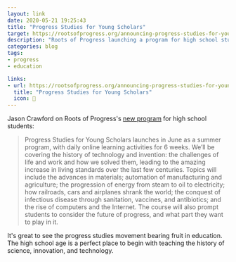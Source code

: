 ```yaml
---
layout: link
date: 2020-05-21 19:25:43
title: "Progress Studies for Young Scholars"
target: https://rootsofprogress.org/announcing-progress-studies-for-young-scholars
description: "Roots of Progress launching a program for high school students."
categories: blog
tags:
- progress
- education

links:
- url: https://rootsofprogress.org/announcing-progress-studies-for-young-scholars
  title: "Progress Studies for Young Scholars"
  icon: 🌾
---
```


Jason Crawford on Roots of Progress's [new program](https://progressstudies.school/ "Progress Studies School") for high school students:

> Progress Studies for Young Scholars launches in June as a summer program, with daily online learning activities for 6 weeks. We’ll be covering the history of technology and invention: the challenges of life and work and how we solved them, leading to the amazing increase in living standards over the last few centuries. Topics will include the advances in materials; automation of manufacturing and agriculture; the progression of energy from steam to oil to electricity; how railroads, cars and airplanes shrank the world; the conquest of infectious disease through sanitation, vaccines, and antibiotics; and the rise of computers and the Internet. The course will also prompt students to consider the future of progress, and what part they want to play in it.

It's great to see the progress studies movement bearing fruit in education. The high school age is a perfect place to begin with teaching the history of science, innovation, and technology.
